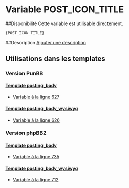 # Variable POST_ICON_TITLE

##Disponibilité
Cette variable est utilisable directement.

```html
{POST_ICON_TITLE}
```

##Description
[Ajouter une description](https://fa-tvars.appspot.com/var/POST_ICON_TITLE)

## Utilisations dans les templates

### Version PunBB

#### [Template posting_body](punbb/posting_body.md#readme)
* [Variable &agrave; la ligne 627](../punbb/posting_body.tpl#L627)

#### [Template posting_body_wysiwyg](punbb/posting_body_wysiwyg.md#readme)
* [Variable &agrave; la ligne 626](../punbb/posting_body_wysiwyg.tpl#L626)

### Version phpBB2

#### [Template posting_body](subsilver/posting_body.md#readme)
* [Variable &agrave; la ligne 735](../subsilver/posting_body.tpl#L735)

#### [Template posting_body_wysiwyg](subsilver/posting_body_wysiwyg.md#readme)
* [Variable &agrave; la ligne 712](../subsilver/posting_body_wysiwyg.tpl#L712)